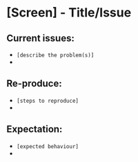 # [Screen] - Title/Issue

## Current issues:

- `[describe the problem(s)]`
-

## Re-produce:

- `[steps to reproduce]`
-

## Expectation:

- `[expected behaviour]`
-